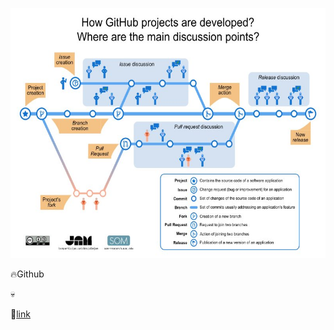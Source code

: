 <p align="right">
<img src="../../images/Github-EN.jpg"  height="400" />
</p>

🔥Github

💀

🔗[link](readme.md)

